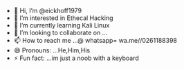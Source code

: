 - 👋 Hi, I’m @eickhoff1979
- 👀 I’m interested in Ethecal Hacking
- 🌱 I’m currently learning Kali Linux
- 💞️ I’m looking to collaborate on ...
- 📫 How to reach me ...@ whatsapp= wa.me//0261188398
- 😄 Pronouns: ...He,Him,His
- ⚡ Fun fact: ...im just a noob with a keyboard

<!---
eickhoff1979/eickhoff1979 is a ✨ special ✨ repository because its `README.md` (this file) appears on your GitHub profile.
You can click the Preview link to take a look at your changes.
--->
